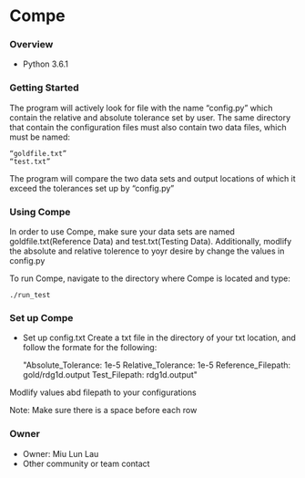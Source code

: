 # Compe #

### Overview ###

* Python 3.6.1 

### Getting Started ###
The program will actively look for file with the name “config.py” which contain the relative and absolute tolerance set by user.  The same directory that contain the configuration files must also contain two data files, which must be named:

	“goldfile.txt”
	“test.txt”

The program will compare the two data sets and output locations of which it exceed the tolerances set up by “config.py”

### Using Compe ###
In order to use Compe, make sure your data sets are named goldfile.txt(Reference Data) and test.txt(Testing Data). Additionally, modlify the absolute and relative tolerence to yoyr desire by change the values in config.py 

To run Compe, navigate to the directory where Compe is located and type:

    ./run_test


### Set up Compe ###

* Set up config.txt
Create a txt file in the directory of your txt location, and follow the formate for the following:

   "Absolute_Tolerance: 1e-5
    Relative_Tolerance: 1e-5
    Reference_Filepath: gold/rdg1d.output
    Test_Filepath: rdg1d.output"

Modlify values abd filepath to your configurations

Note: Make sure there is a space before each row
 

### Owner ###

* Owner: Miu Lun Lau
* Other community or team contact